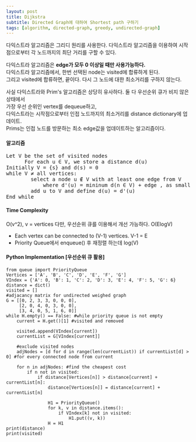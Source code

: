 ```yaml
---
layout: post
title: Dijkstra
subtitle: Directed Graph에 대하여 Shortest path 구하기
tags: [algorithm, directed-graph, greedy, undirected-graph]
---
```



다익스트라 알고리즘은 그리디 원리를 사용한다.
다익스트라 알고리즘을 이용하여 시작점으로부터 각 노드까지의 최단 거리를 구할 수 있다.

다익스트라 알고리즘은 **edge가 모두 0 이상일 때만 사용가능하다.** \
다익스트라 알고리즘에서, 한번 선택된 node는 visited에 합류하게 된다. \
그리고 visited에 합류하면, 끝이다. 다시 그 노드에 대한 최소거리를 구하지 않는다.

사실 다익스트라와 Prim's 알고리즘은 상당히 유사하다. 둘 다 우선순위 큐가 비지 않은 상태에서\
가장 우선 순위인 vertex를 dequeue하고,\
다익스트라는 시작점으로부터 인접 노드까지의 최소거리를 distance dictionary에 업데이트.\
Prims는 인접 노드를 방문하는 최소 edge값을 업데이트하는 알고리즘이다.



#### 알고리즘

<pre>
Let V be the set of visited nodes 
      For each u ∈ V, we store a distance d(u)  
Initially V = {s} and d(s) = 0
while V ≠ all vertices: 
        select a node u ∉ V with at least one edge from V 
            where d'(u) = mininum d(n ∈ V) + edge , as small as possible 
        add u to V and define d(u) = d'(u)
End while
</pre>

#### Time Complexity
O(v^2), v = vertices
다만, 우선순위 큐를 이용해서 개선 가능하다. O(ElogV)
- Each vertex can be connected to (V-1) vertices. V-1 = E
- Priority Queue에서 enqueue() 후 재정렬 하는데 log(V)

#### Python Implementation [우선순위 큐 활용]

```
from queue import PriorityQueue
Vertices = ['A', 'B', 'C', 'D', 'E', 'F', 'G']
VIndex = {'A': 0, 'B': 1, 'C': 2, 'D': 3, 'E': 4, 'F': 5, 'G': 6}
distance = dict()
visited = []
#adjacancy matrix for undirected weighed graph
G = [[0, 2, 3, 3, 0, 0, 0],
     [2, 0, 4, 0, 3, 0, 0],
     [3, 4, 0, 5, 1, 6, 0]]
while H.empty() == False: #while priority queue is not empty
    current = H.get()[1] #visited and removed

    visited.append(VIndex[current])
    currentList = G[VIndex[current]]

    #exclude visited nodes
    adjNodes = [d for d in range(len(currentList)) if currentList[d] > 0] #for every connected node from current

    for n in adjNodes: #find the cheapest cost
        if n not in visited:
            if distance[Vertices[n]] > distance[current] + currentList[n]:
                distance[Vertices[n]] = distance[current] + currentList[n]

                H1 = PriorityQueue()
                for k, v in distance.items():
                    if VIndex[k] not in visited:
                        H1.put((v, k))
                H = H1
print(distance)
print(visited)


        
```